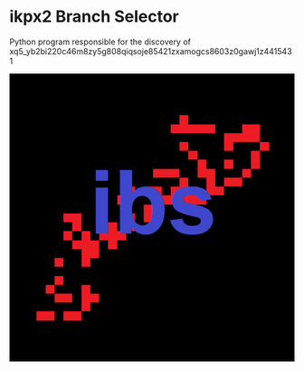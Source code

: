 # ikpx2 Branch Selector
Python program responsible for the discovery of xq5_yb2bi220c46m8zy5g808qiqsoje85421zxamogcs8603z0gawj1z4415431

![alt text](https://github.com/johnwinston/ibs/blob/main/ibs.png)
